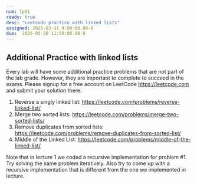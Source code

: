```yaml
---
num: lp01
ready: true
desc: "Leetcode practice with linked lists"
assigned: 2025-03-31 9:00:00.00-8
due:  2025-05-30 11:59:00.00-8
---
```


## Additional Practice with linked lists
Every lab will have some additional practice problems that are not part of the lab grade. However, they are important to complete to succeed in the exams. Please signup for a free account on LeetCode <https://leetcode.com> and submit your solution there:

1. Reverse a singly linked list: <https://leetcode.com/problems/reverse-linked-list/>
2. Merge two sorted lists: <https://leetcode.com/problems/merge-two-sorted-lists/>
3. Remove duplicates from sorted lists: <https://leetcode.com/problems/remove-duplicates-from-sorted-list/>
4. Middle of the Linked List: <https://leetcode.com/problems/middle-of-the-linked-list/>

Note that in lecture 1 we coded a recursive implementation for problem #1. Try solving the same problem iteratively. Also try to come up with a recursive implementation that is different from the one we implemented in lecture.